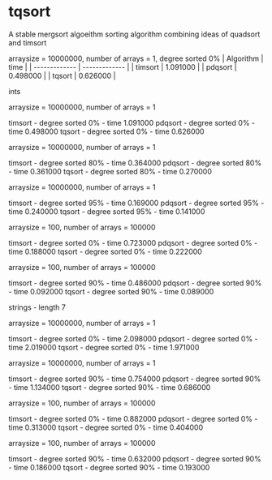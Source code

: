 # tqsort
A stable mergsort algoeithm
sorting algorithm combining ideas of quadsort and timsort

arraysize = 10000000, number of arrays = 1, degree sorted 0%
| Algorithm  | time |
| ------------- | ------------- |
| timsort  | 1.091000  |
| pdqsort  | 0.498000  |
| tqsort  | 0.626000  |

ints

arraysize = 10000000, number of arrays = 1

timsort - degree sorted 0% - time 1.091000
pdqsort - degree sorted 0% - time 0.498000
tqsort - degree sorted 0% - time 0.626000

arraysize = 10000000, number of arrays = 1

timsort - degree sorted 80% - time 0.364000
pdqsort - degree sorted 80% - time 0.361000
tqsort - degree sorted 80% - time 0.270000

arraysize = 10000000, number of arrays = 1

timsort - degree sorted 95% - time 0.169000
pdqsort - degree sorted 95% - time 0.240000
tqsort - degree sorted 95% - time 0.141000

arraysize = 100, number of arrays = 100000

timsort - degree sorted 0% - time 0.723000
pdqsort - degree sorted 0% - time 0.188000
tqsort - degree sorted 0% - time 0.222000

arraysize = 100, number of arrays = 100000

timsort - degree sorted 90% - time 0.486000
pdqsort - degree sorted 90% - time 0.092000
tqsort - degree sorted 90% - time 0.089000

strings - length 7

arraysize = 10000000, number of arrays = 1

timsort - degree sorted 0% - time 2.098000
pdqsort - degree sorted 0% - time 2.019000
tqsort -  degree sorted 0% - time 1.971000

arraysize = 10000000, number of arrays = 1

timsort - degree sorted 90% - time 0.754000
pdqsort - degree sorted 90% - time 1.134000
tqsort -  degree sorted 90% - time 0.686000

arraysize = 100, number of arrays = 100000

timsort - degree sorted 0% - time 0.882000
pdqsort - degree sorted 0% - time 0.313000
tqsort -  degree sorted 0% - time 0.404000

arraysize = 100, number of arrays = 100000

timsort - degree sorted 90% - time 0.632000
pdqsort - degree sorted 90% - time 0.186000
tqsort -  degree sorted 90% - time 0.193000
